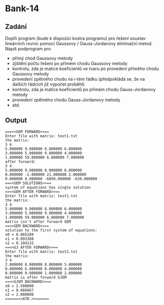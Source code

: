 # Bank-14

## Zadání
Doplň program (bude k dispozici kostra programu) pro řešení soustav lineárních rovnic pomocí Gaussovy / Gauss-Jordanovy eliminační metod. Napiš podprogram pro
- přímý chod Gaussovy metody
- zjištění počtu řešení po přímém chodu Gaussovy metody
- kontrolu, zda je matice koeficientů ve tvaru po provedení přímého chodu Gaussovy metody
- provedení zpětného chodu na i-tém řádku (předpokládá se, že na dalších řádcích již výpočet proběhl)
- kontrolu, zda je matice koeficientů po přímém chodu Gauss-Jordanovy metody
- provedení zpětného chodu Gauss-Jordanovy metody
- atd.

## Output
```
===<<GEM FORWARD>>==
Enter file with matrix: test1.txt
the matrix:
3 4
5.000000 9.000000 8.000000 6.000000
3.000000 5.000000 9.000000 4.000000
1.000000 59.000000 6.000000 7.000000
after forward:
3 4
5.000000 9.000000 8.000000 6.000000
0.000000 -2.000000 21.000000 2.000000
0.000000 0.000000 -6050.000000 -630.000000
==<<GEM SOLUTIONS>>==
system of equations has single solution
==<<GEM AFTER FORWARD>>==
Enter file with matrix: test1.txt
the matrix:
3 4
5.000000 9.000000 8.000000 6.000000
3.000000 5.000000 9.000000 4.000000
1.000000 59.000000 6.000000 7.000000
matrix isn't after forward GEM
==<<GEM BACKWARD>>==
solution to the first system of equations:
x0 = 0.865289
x1 = 0.093388
x2 = 0.104132
==<<GJ AFTER FORWARD>>==
Enter file with matrix: test2.txt
the matrix:
3 4
2.000000 0.000000 0.000000 5.000000
0.000000 6.000000 0.000000 4.000000
0.000000 0.000000 1.000000 2.000000
matrix is after forward GJEM
==<<GJEM BACKWARD>>==
x0 = 2.500000
x1 = 0.666667
x2 = 2.000000
======<<ATD.>>======
```